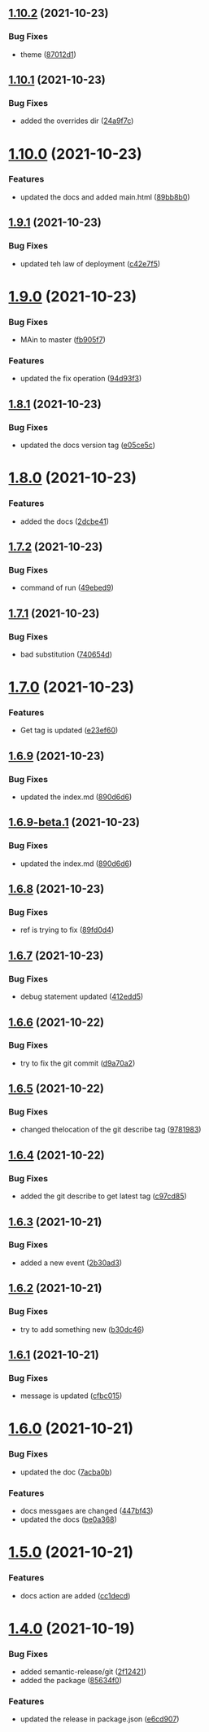 ## [1.10.2](https://github.com/darkmatter18/darkmatter18-testing/compare/v1.10.1...v1.10.2) (2021-10-23)


### Bug Fixes

* theme ([87012d1](https://github.com/darkmatter18/darkmatter18-testing/commit/87012d1117db80626771348e8dc168273e8e3d02))

## [1.10.1](https://github.com/darkmatter18/darkmatter18-testing/compare/v1.10.0...v1.10.1) (2021-10-23)


### Bug Fixes

* added the overrides dir ([24a9f7c](https://github.com/darkmatter18/darkmatter18-testing/commit/24a9f7c30bd5989a742afaf8d9a5e02b6fe36d1f))

# [1.10.0](https://github.com/darkmatter18/darkmatter18-testing/compare/v1.9.1...v1.10.0) (2021-10-23)


### Features

* updated the docs and added main.html ([89bb8b0](https://github.com/darkmatter18/darkmatter18-testing/commit/89bb8b04bfa795f3b6443d37e1236dd184c9bc90))

## [1.9.1](https://github.com/darkmatter18/darkmatter18-testing/compare/v1.9.0...v1.9.1) (2021-10-23)


### Bug Fixes

* updated teh law of deployment ([c42e7f5](https://github.com/darkmatter18/darkmatter18-testing/commit/c42e7f53564c8d85f09f217bb46f2070f07f1606))

# [1.9.0](https://github.com/darkmatter18/darkmatter18-testing/compare/v1.8.1...v1.9.0) (2021-10-23)


### Bug Fixes

* MAin to master ([fb905f7](https://github.com/darkmatter18/darkmatter18-testing/commit/fb905f7404e1ccf68d8834a5c347e29976014e8a))


### Features

* updated the fix operation ([94d93f3](https://github.com/darkmatter18/darkmatter18-testing/commit/94d93f349fb6ebb93b062e210b870b6415d14bb5))

## [1.8.1](https://github.com/darkmatter18/darkmatter18-testing/compare/v1.8.0...v1.8.1) (2021-10-23)


### Bug Fixes

* updated the docs version tag ([e05ce5c](https://github.com/darkmatter18/darkmatter18-testing/commit/e05ce5ce3a5d2972b2f20c373c2bfe24217a8803))

# [1.8.0](https://github.com/darkmatter18/darkmatter18-testing/compare/v1.7.2...v1.8.0) (2021-10-23)


### Features

* added the docs ([2dcbe41](https://github.com/darkmatter18/darkmatter18-testing/commit/2dcbe414191291bcc25fa5d354b9c65f42022543))

## [1.7.2](https://github.com/darkmatter18/darkmatter18-testing/compare/v1.7.1...v1.7.2) (2021-10-23)


### Bug Fixes

* command of run ([49ebed9](https://github.com/darkmatter18/darkmatter18-testing/commit/49ebed9e4824316aeca4b4318e3569e304d4eae8))

## [1.7.1](https://github.com/darkmatter18/darkmatter18-testing/compare/v1.7.0...v1.7.1) (2021-10-23)


### Bug Fixes

* bad substitution ([740654d](https://github.com/darkmatter18/darkmatter18-testing/commit/740654dfb078ce0e6fabf9a54b0a835d06d1e66d))

# [1.7.0](https://github.com/darkmatter18/darkmatter18-testing/compare/v1.6.9...v1.7.0) (2021-10-23)


### Features

* Get tag is updated ([e23ef60](https://github.com/darkmatter18/darkmatter18-testing/commit/e23ef6024a047af9a70bef3942b9007b1df35cc6))

## [1.6.9](https://github.com/darkmatter18/darkmatter18-testing/compare/v1.6.8...v1.6.9) (2021-10-23)


### Bug Fixes

* updated the index.md ([890d6d6](https://github.com/darkmatter18/darkmatter18-testing/commit/890d6d6718f86fcf3bb6d9526b533f0db8e23da7))

## [1.6.9-beta.1](https://github.com/darkmatter18/darkmatter18-testing/compare/v1.6.8...v1.6.9-beta.1) (2021-10-23)


### Bug Fixes

* updated the index.md ([890d6d6](https://github.com/darkmatter18/darkmatter18-testing/commit/890d6d6718f86fcf3bb6d9526b533f0db8e23da7))

## [1.6.8](https://github.com/darkmatter18/darkmatter18-testing/compare/v1.6.7...v1.6.8) (2021-10-23)


### Bug Fixes

* ref is trying to fix ([89fd0d4](https://github.com/darkmatter18/darkmatter18-testing/commit/89fd0d413e132f673846ed069e4695fa5bbd5ff9))

## [1.6.7](https://github.com/darkmatter18/darkmatter18-testing/compare/v1.6.6...v1.6.7) (2021-10-23)


### Bug Fixes

* debug statement updated ([412edd5](https://github.com/darkmatter18/darkmatter18-testing/commit/412edd5bc1a68229405328e754eea0cb0e8db86e))

## [1.6.6](https://github.com/darkmatter18/darkmatter18-testing/compare/v1.6.5...v1.6.6) (2021-10-22)


### Bug Fixes

* try to fix the git commit ([d9a70a2](https://github.com/darkmatter18/darkmatter18-testing/commit/d9a70a29a6137d15cf26f279c3738fa5663cd7b9))

## [1.6.5](https://github.com/darkmatter18/darkmatter18-testing/compare/v1.6.4...v1.6.5) (2021-10-22)


### Bug Fixes

* changed thelocation of the git describe tag ([9781983](https://github.com/darkmatter18/darkmatter18-testing/commit/97819832f734698186f367f725fb9717014794ec))

## [1.6.4](https://github.com/darkmatter18/darkmatter18-testing/compare/v1.6.3...v1.6.4) (2021-10-22)


### Bug Fixes

* added the git describe to get latest tag ([c97cd85](https://github.com/darkmatter18/darkmatter18-testing/commit/c97cd855db428f780ce68609dcb91838b91368ce))

## [1.6.3](https://github.com/darkmatter18/darkmatter18-testing/compare/v1.6.2...v1.6.3) (2021-10-21)


### Bug Fixes

* added a new event ([2b30ad3](https://github.com/darkmatter18/darkmatter18-testing/commit/2b30ad3c368c5da742af41fa5c7fe8a54fd35070))

## [1.6.2](https://github.com/darkmatter18/darkmatter18-testing/compare/v1.6.1...v1.6.2) (2021-10-21)


### Bug Fixes

* try to add something new ([b30dc46](https://github.com/darkmatter18/darkmatter18-testing/commit/b30dc4619e59ed3714a84bfaaf86be3a7d614914))

## [1.6.1](https://github.com/darkmatter18/darkmatter18-testing/compare/v1.6.0...v1.6.1) (2021-10-21)


### Bug Fixes

* message is updated ([cfbc015](https://github.com/darkmatter18/darkmatter18-testing/commit/cfbc0150fe62f306f1ea4b3597c03654a93cd348))

# [1.6.0](https://github.com/darkmatter18/darkmatter18-testing/compare/v1.5.0...v1.6.0) (2021-10-21)


### Bug Fixes

* updated the doc ([7acba0b](https://github.com/darkmatter18/darkmatter18-testing/commit/7acba0b729032a1017888cb6c32a98bf5bd52725))


### Features

* docs messgaes are changed ([447bf43](https://github.com/darkmatter18/darkmatter18-testing/commit/447bf439b02a4d69ffe765f89e6117f2358cde5a))
* updated the docs ([be0a368](https://github.com/darkmatter18/darkmatter18-testing/commit/be0a368563513ef3c8183ac17be4ca4912d7aa43))

# [1.5.0](https://github.com/darkmatter18/darkmatter18-testing/compare/v1.4.0...v1.5.0) (2021-10-21)


### Features

* docs action are added ([cc1decd](https://github.com/darkmatter18/darkmatter18-testing/commit/cc1decdab1731f79d90dd10e53dad5bff2bd0142))

# [1.4.0](https://github.com/darkmatter18/darkmatter18-testing/compare/v1.3.0...v1.4.0) (2021-10-19)


### Bug Fixes

* added semantic-release/git ([2f12421](https://github.com/darkmatter18/darkmatter18-testing/commit/2f124211b3cb39f54eea60b4419c161dba641bc0))
* added the package ([85634f0](https://github.com/darkmatter18/darkmatter18-testing/commit/85634f01d85534c8ba5b69d3c29b61f74474f00a))


### Features

* updated the release in package.json ([e6cd907](https://github.com/darkmatter18/darkmatter18-testing/commit/e6cd907493f51d2858b46af230d5977784fc2ec2))
